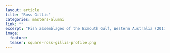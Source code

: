 ```yaml
---
layout: article
title: "Ross Gillis"
categories: masters-alumni
link: ""
excerpt: "Fish assemblages of the Exmouth Gulf, Western Australia (2017)"
image:
  feature: 
  teaser: square-ross-gillis-profile.png
---
```

